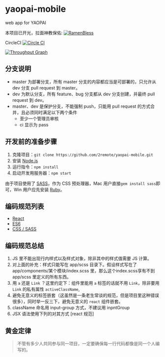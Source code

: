 # yaopai-mobile
web app for YAOPAI

本项目已开光，拉面神教保佑: 
[![RamenBless](https://cdn.rawgit.com/LunaGao/BlessYourCodeTag/master/tags/ramen.svg)](https://github.com/LunaGao/BlessYourCodeTag)

CircleCI
[![Circle CI](https://circleci.com/gh/2remote/yaopai-mobile/tree/master.svg?style=svg&circle-token=1cc3f1e118023c56b38a5ab98154fcd893baaf06)](https://circleci.com/gh/2remote/yaopai-mobile/tree/master)

[![Throughput Graph](https://graphs.waffle.io/2remote/yaopai-mobile/throughput.svg)](https://waffle.io/2remote/yaopai-mobile/metrics)

## 分支说明

- master 为部署分支，所有 master 分支的内容都应当是可部署的，只允许从 dev 分支 pull request 到 master。
- dev 为默认分支，所有 feature、bug 分支都从 dev 分支创建，并最终 pull request 到 dev。
- master、dev 是保护分支，不能强制 push，只能用 pull request 的方式合并，且必须同时满足以下两个条件
  - 至少一个管理员审核
  - ci 显示为 pass

## 开发前的准备步骤

1. 克隆项目：`git clone https://github.com/2remote/yaopai-mobile.git`
2. 安装 [Node.js](https://nodejs.org/)
3. 运行指令：`npm install`
4. 启动开发用服务器：`npm start`

由于项目使用了 [SASS](http://sass-lang.com/)，作为 CSS 预处理器，Mac 用户直接`gem install sass`即可，Win 用户应先安装 [Ruby](https://www.ruby-lang.org/en/)。


## 编码规范列表
* [React](https://github.com/vikingmute/javascript/tree/master/react)
* [ES6](https://github.com/yuche/javascript)
* [CSS / SASS](https://github.com/Zhangjd/css-style-guide)

## 编码规范总结
1. JS 里不能出现行内样式以及样式对象，除非其中的样式值需要 JS 计算。
2. 对上面的补充：样式只能写在 app/scss 目录下。假设样式写在了 app/components/某个模块/index.scss 里，那么这个index.scss享有不到 app/scss 里定义的所有东西。
3. 用 `a` 还是 `Link` ？这里约定下：组件里能用 `a` 标签的话就不用 `Link`，除非要用 `Link` 的私有属性 `activeClassName`,
4. 避免无意义的标签嵌套（这虽然是一条老生常谈的规范，但是项目里这种错误很多），同时举一反三下，避免无意义的 `react` 组件嵌套。
5. className 命名用 input-group 方式，不建议用 inpntGroup
6. JSX 语法使用下列的对其方式 [react 规范]

## 黄金定律
>不管有多少人共同参与同一项目，一定要确保每一行代码都像是同一个人编写的。
